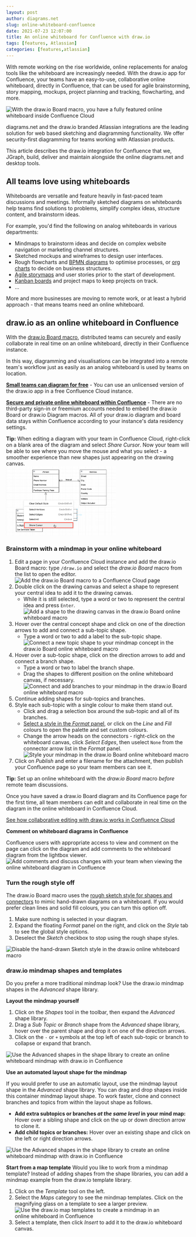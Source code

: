 ```yaml
---
layout: post
author: diagrams.net
slug: online-whiteboard-confluence
date: 2021-07-23 12:07:00
title: An online whiteboard for Confluence with draw.io
tags: [features, Atlassian]
categories: [features,atlassian]
---
```


With remote working on the rise worldwide, online replacements for analog tools like the whiteboard are increasingly needed. With the draw.io app for Confluence, your teams have an easy-to-use, collaborative online whiteboard, directly in Confluence, that can be used for agile brainstorming, story mapping, mockups, project planning and tracking, flowcharting, and more. 

<img src="/assets/img/blog/confluence-online-whiteboard-drawio.png" style="width=100%;max-width:600px;height:auto;" alt="With the draw.io Board macro, you have a fully featured online whiteboard inside Confluence Cloud">

diagrams.net and the draw.io branded Atlassian integrations are the leading solution for web based sketching and diagramming functionality. We offer security-first diagramming for teams working with Atlassian products. 

This article describes the draw.io integration for Confluence that we, JGraph, build, deliver and maintain alongside the online diagrams.net and desktop tools.

## All teams love using whiteboards

Whiteboards are versatile and feature heavily in fast-paced team discussions and meetings. Informally sketched diagrams on whiteboards help teams find solutions to problems, simplify complex ideas, structure content, and brainstorm ideas. 

For example, you'd find the following on analog whiteboards in various departments:

* Mindmaps to brainstorm ideas and decide on complex website navigation or marketing channel structures. 
* Sketched mockups and wireframes to design user interfaces. 
* Rough flowcharts and [BPMN diagrams](/blog/bpmn-2-0.html) to optimise processes, or [org charts](/blog/org-charts.html) to decide on business structures. 
* [Agile storymaps](/blog/story-mapping.html) and user stories prior to the start of development.
* [Kanban boards](/blog/kanban-boards.html) and project maps to keep projects on track. 
* ... 

More and more businesses are moving to remote work, or at least a hybrid approach - that means teams need an online whiteboard.

## draw.io as an online whiteboard in Confluence

With the [draw.io Board macro](/blog/drawio-board-macro.html), distributed teams can securely and easily collaborate in real time on an online whiteboard, directly in their Confluence instance. 

In this way, diagramming and visualisations can be integrated into a remote team's workflow just as easily as an analog whiteboard is used by teams on location.

**[Small teams can diagram for free](/blog/confluence-cloud-free-diagrams.html)** - You can use an unlicensed version of the draw.io app in a free Confluence Cloud instance.

**[Secure and private online whiteboard within Confluence](/blog/data-governance-lockdown.html)** - There are no third-party sign-in or freemium accounts needed to embed the draw.io Board or draw.io Diagram macros. All of your draw.io diagram and board data stays within Confluence according to your instance's data residency settings.

**Tip:** When editing a diagram with your team in Confluence Cloud, right-click on a blank area of the diagram and select _Share Cursor_. Now your team will be able to see where you move the mouse and what you select - a smoother experience than new shapes just appearing on the drawing canvas.
<br /><img src="/assets/img/blog/share-cursor.png" style="width=100%;max-width:300px;height:auto;" alt="Share your mouse cursor with others who are editing the same diagram file stored in OneDrive or Google Drive">

### Brainstorm with a mindmap in your online whiteboard

1. Edit a page in your Confluence Cloud instance and add the draw.io Board macro: type ``/draw.io`` and select the _draw.io Board_ macro from the list to open the editor.
<br /><img src="/assets/img/blog/drawio-board-insert.png" style="width=100%;max-width:500px;height:auto;" alt="Add the draw.io Board macro to a Confluence Cloud page">
2. Double click on the drawing canvas and select a shape to represent your central idea to add it to the drawing canvas. 
   * While it is still selected, type a word or two to represent the central idea and press ``Enter``.
   <br /><img src="/assets/img/blog/confluence-online-whiteboard-mindmap-concept.gif" style="width=100%;max-width:500px;height:auto;" alt="Add a shape to the drawing canvas in the draw.io Board online whiteboard macro">
3. Hover over the central concept shape and click on one of the direction arrows to add and connect a sub-topic shape. 
   * Type a word or two to add a label to the sub-topic shape. 
      <br /><img src="/assets/img/blog/confluence-online-whiteboard-mindmap-topic.gif" style="width=100%;max-width:500px;height:auto;" alt="Connect a new topic shape to your mindmap concept in the draw.io Board online whiteboard macro">
4. Hover over a sub-topic shape, click on the direction arrows to add and connect a branch shape. 
   * Type a word or two to label the branch shape. 
   * Drag the shapes to different position on the online whiteboard canvas, if necessary.
      <br /><img src="/assets/img/blog/confluence-online-whiteboard-mindmap-branch.gif" style="width=100%;max-width:500px;height:auto;" alt="Connect and add branches to your mindmap in the draw.io Board online whiteboard macro">
5. Continue adding shapes for sub-topics and branches.
6. Style each sub-topic with a single colour to make them stand out. 
   * Click and drag a selection box around the sub-topic and all of its branches.
   * [Select a style in the _Format_ panel](/doc/faq/shape-styles.html), or click on the _Line_ and _Fill_ colours to open the palette and set custom colours.
   * Change the arrow heads on the connectors - right-click on the whiteboard canvas, click _Select Edges_, then uselect ``None`` from the connector arrow list in the _Format_ panel.
      <br /><img src="/assets/img/blog/confluence-online-whiteboard-mindmap-style.gif" style="width=100%;max-width:500px;height:auto;" alt="Style your mindmap in the draw.io Board online whiteboard macro">
7. Click on _Publish_ and enter a filename for the attachment, then publish your Confluence page so your team members can see it.

**Tip:** Set up an online whiteboard with the _draw.io Board_ macro _before_ remote team discussions. 

Once you have saved a draw.io Board diagram and its Confluence page for the first time, all team members can edit and collaborate in real time on the diagram in the online whiteboard in Confluence Cloud.

[See how collaborative editing with draw.io works in Confluence Cloud](/blog/collaborative-editing-confluence-cloud.html)

**Comment on whiteboard diagrams in Confluence**

Confluence users with appropriate access to view and comment on the page can click on the diagram and add comments to the whiteboard diagram from the lightbox viewer. 
<br /><img src="/assets/img/blog/confluence-online-whiteboard-comments.png" style="width=100%;max-width:500px;height:auto;" alt="Add comments and discuss changes with your team when viewing the online whiteboard diagram in Confluence">


### Turn the rough style off

The draw.io Board macro uses the [rough sketch style for shapes and connectors](/blog/rough-style.html) to mimic hand-drawn diagrams on a whiteboard. If you would prefer clean lines and solid fill colours, you can turn this option off. 

1. Make sure nothing is selected in your diagram. 
2. Expand the floating _Format_ panel on the right, and click on the _Style_ tab to see the global style options.
3. Deselect the _Sketch_ checkbox to stop using the rough shape styles. 

<img src="/assets/img/blog/confluence-online-whiteboard-disable-sketch-style.gif" style="width=100%;max-width:500px;height:auto;" alt="Disable the hand-drawn Sketch style in the draw.io online whiteboard macro">

### draw.io mindmap shapes and templates

Do you prefer a more traditional mindmap look? Use the draw.io mindmap shapes in the _Advanced_ shape library. 

**Layout the mindmap yourself**

1. Click on the _Shapes_ tool in the toolbar, then expand the _Advanced_ shape library. 
2. Drag a _Sub Topic_ or _Branch_ shape from the _Advanced_ shape library, hover over the parent shape and drop it on one of the direction arrows.  
3. Click on the ``-`` or ``+`` symbols at the top left of each sub-topic or branch to collapse or expand that branch.

<img src="/assets/img/blog/sketch-mindmap-shapes.png" style="width=100%;max-width:600px;height:auto;" alt="Use the Advanced shapes in the shape library to create an online whiteboard mindmap with draw.io in Confluence">

**Use an automated layout shape for the mindmap**

If you would prefer to use an automatic layout, use the mindmap layout shape in the _Advanced_ shape library. You can drag and drop shapes inside this container mindmap layout shape. To work faster, clone and connect branches and topics from within the layout shape as follows.

* **Add extra subtopics or branches _at the same level_ in your mind map:** Hover over a sibling shape and click on the up or down direction arrow to clone it.
* **Add child topics or branches:** Hover over an existing shape and click on the left or right direction arrows.

<img src="/assets/img/blog/sketch-automatic-mindmap-layout-hover.png" style="width=100%;max-width:500px;height:auto;" alt="Use the Advanced shapes in the shape library to create an online whiteboard mindmap with draw.io in Confluence">

**Start from a map template**
Would you like to work from a mindmap template? Instead of adding shapes from the shape libraries, you can add a mindmap example from the draw.io template library. 

1. Click on the _Template_ tool on the left.
2. Select the _Maps_ category to see the mindmap templates. Click on the magnifying glass on a template to see a larger preview. 
<br /><img src="/assets/img/blog/template-dialog-maps.png" style="width=100%;max-width:400px;height:auto;" alt="Use the draw.io map templates to create a mindmap in an online whiteboard in Confluence">
3. Select a template, then click _Insert_ to add it to the draw.io whiteboard canvas. 